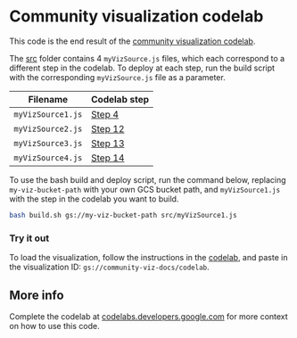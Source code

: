 # Community visualization codelab

This code is the end result of the [community visualization
codelab](https://codelabs.developers.google.com/).

The [src](./src) folder contains 4 `myVizSource.js` files, which each correspond
to a different step in the codelab. To deploy at each step, run the build
script with the corresponding `myVizSource.js` file as a parameter.

Filename           | Codelab step
-------------------|--------------------------
`myVizSource1.js`  | [Step 4](https://codelabs.developers.google.com/codelabs/community-visualization/#4)
`myVizSource2.js`  | [Step 12](https://codelabs.developers.google.com/codelabs/community-visualization/#12)
`myVizSource3.js`  | [Step 13](https://codelabs.developers.google.com/codelabs/community-visualization/#13)
`myVizSource4.js`  | [Step 14](https://codelabs.developers.google.com/codelabs/community-visualization/#14)


To use the bash build and deploy script, run the command below, replacing
`my-viz-bucket-path` with your own GCS bucket path, and `myVizSource1.js` with
the step in the codelab you want to build.

```bash
bash build.sh gs://my-viz-bucket-path src/myVizSource1.js
```

### Try it out
To load the visualization, follow the instructions in the
[codelab](https://codelabs.developers.google.com/codelabs/community-visualization/#10),
and paste in the visualization ID: `gs://community-viz-docs/codelab`.

## More info
Complete the codelab at
[codelabs.developers.google.com](https://codelabs.developers.google.com/codelabs/community-visualization)
for more context on how to use this code.
